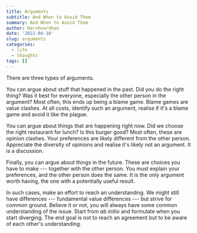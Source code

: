 ```yaml
---
title: Arguments
subtitle: And When to Avoid Them
summary: And When to Avoid Them
author: Harshvardhan
date: '2022-04-10'
slug: arguments
categories:
  - life
  - thoughts
tags: []
---
```


There are three types of arguments.

You can argue about stuff that happened in the past. Did you do the right thing? Was it best for everyone, especially the other person in the argument? Most often, this ends up being a blame game. Blame games are value clashes. At all costs, identify such an argument, realise if it's a blame game and avoid it like the plague.

You can argue about things that are happening right now. Did we choose the right restaurant for lunch? Is this burger good? Most often, these are opinion clashes. Your preferences are likely different from the other person. Appreciate the diversity of opinions and realise it's likely not an argument. It is a discussion.

Finally, you can argue about things in the future. These are choices you have to make --- together with the other person. You must explain your preferences, and the other person does the same. It is the only argument worth having, the one with a potentially useful result.

In such cases, make an effort to reach an understanding. We might still have differences --- fundamental value differences --- but strive for common ground. Believe it or not, you will always have some common understanding of the issue. Start from *ab initio* and formulate when you start diverging. The end goal is not to reach an agreement but to be aware of each other's understanding.
